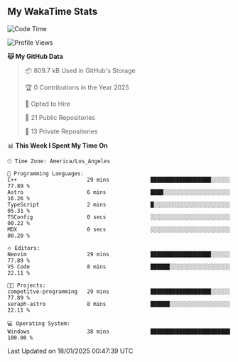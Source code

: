 ## My WakaTime Stats
<!--START_SECTION:waka-->
![Code Time](http://img.shields.io/badge/Code%20Time-201%20hrs%2022%20mins-blue)

![Profile Views](http://img.shields.io/badge/Profile%20Views-4-blue)

**🐱 My GitHub Data** 

> 📦 809.7 kB Used in GitHub's Storage 
 > 
> 🏆 0 Contributions in the Year 2025
 > 
> 💼 Opted to Hire
 > 
> 📜 21 Public Repositories 
 > 
> 🔑 13 Private Repositories 
 > 
📊 **This Week I Spent My Time On** 

```text
🕑︎ Time Zone: America/Los_Angeles

💬 Programming Languages: 
C++                      29 mins             ███████████████████░░░░░░   77.89 % 
Astro                    6 mins              ████░░░░░░░░░░░░░░░░░░░░░   16.26 % 
TypeScript               2 mins              █░░░░░░░░░░░░░░░░░░░░░░░░   05.31 % 
TSConfig                 0 secs              ░░░░░░░░░░░░░░░░░░░░░░░░░   00.22 % 
MDX                      0 secs              ░░░░░░░░░░░░░░░░░░░░░░░░░   00.20 % 

🔥 Editors: 
Neovim                   29 mins             ███████████████████░░░░░░   77.89 % 
VS Code                  8 mins              ██████░░░░░░░░░░░░░░░░░░░   22.11 % 

🐱‍💻 Projects: 
competitve-programming   29 mins             ███████████████████░░░░░░   77.89 % 
seraph-astro             8 mins              ██████░░░░░░░░░░░░░░░░░░░   22.11 % 

💻 Operating System: 
Windows                  38 mins             █████████████████████████   100.00 % 
```


 Last Updated on 18/01/2025 00:47:39 UTC
<!--END_SECTION:waka-->
